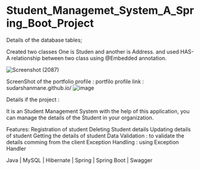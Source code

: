 # Student_Managemet_System_A_Spring_Boot_Project

Details of the database tables;

Created two classes One is Studen and another is Address. and used HAS-A relationship between two class using @Embedded annotation.

![Screenshot (2087)](https://user-images.githubusercontent.com/104020229/211801908-5e336261-603d-4d8c-a1d1-ebd5b16354f6.png)


ScreenShot of the portfolio profile : portfilo profile link : sudarshanmane.github.io/
![image](https://user-images.githubusercontent.com/104020229/211802298-3de3e145-af72-401c-b818-7a5b3ba8d888.png)


Details if the project :

It is an Student Management System with the help of this application, you can manage the details of the Student in your organization.

Features:
Registration of student
Deleting Student details
Updating details of student
Getting the details of student
Data Validation : to validate the details comming from the client
Exception Handling : using Exception Handler

Java | MySQL | Hibernate | Spring | Spring Boot | Swagger
